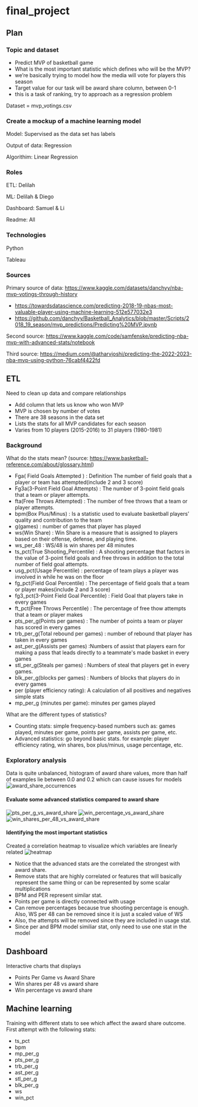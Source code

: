 # final_project

## Plan

### Topic and dataset
- Predict MVP of basketball game
- What is the most important statistic which defines who will be the MVP?
- we’re basically trying to model how the media will vote for players this season
- Target value for our task will be award share column, between 0-1
- this is a task of ranking, try to approach as a regression problem

Dataset = mvp_votings.csv

### Create a mockup of a machine learning model
Model:
Supervised as the data set has labels

Output of data:
Regression

Algorithim:
Linear Regression

### Roles
ETL: Delilah 

ML: Delilah & Diego

Dashboard: Samuel & Li

Readme: All

### Technologies
Python

Tableau

### Sources
Primary source of data: https://www.kaggle.com/datasets/danchyy/nba-mvp-votings-through-history
- https://towardsdatascience.com/predicting-2018-19-nbas-most-valuable-player-using-machine-learning-512e577032e3
- https://github.com/danchyy/Basketball_Analytics/blob/master/Scripts/2018_19_season/mvp_predictions/Predicting%20MVP.ipynb

Second source: https://www.kaggle.com/code/samfenske/predicting-nba-mvp-with-advanced-stats/notebook

Third source: https://medium.com/@atharvjoshi/predicting-the-2022-2023-nba-mvp-using-python-76cabf4422fd

## ETL
Need to clean up data and compare relationships
- Add column that lets us know who won MVP
- MVP is chosen by number of votes
- There are 38 seasons in the data set
- Lists the stats for all MVP candidates for each season
- Varies from 10 players (2015-2016) to 31 players (1980-1981)

### Background
What do the stats mean? (source: https://www.basketball-reference.com/about/glossary.html)
- Fga( Field Goals Attempted ) : Definition The number of field goals that a player or team has attempted(include 2 and 3 score)
- Fg3a(3-Point Field Goal Attempts) : The number of 3-point field goals that a team or player attempts.
- fta(Free Throws Attempted) : The number of free throws that a team or player attempts.
- bpm(Box Plus/Minus) : Is a statistic used to evaluate basketball players’ quality and contribution to the team
- g(games) : number of games that player has played
- ws(Win Share) : Win Share is a measure that is assigned to players based on their offense, defense, and playing time.
- ws_per_48 : WS/48 is win shares per 48 minutes
- ts_pct(True Shooting_Percentile) : A shooting percentage that factors in the value of 3-point field goals and free throws in addition to the total number of field goal attempts.
- usg_pct(Usage Percentile) : percentage of team plays a player was involved in while he was on the floor
- fg_pct(Field Goal Percentile) :  The percentage of field goals that a team or player makes(include 2 and 3 score)
- fg3_pct(3-Point Field Goal Percentile) : Field Goal that players take in every games
- ft_pct(Free Throws Percentile) : The percentage of free thow attempts that a team or player makes
- pts_per_g(Points per games) : The number of points a team or player has scored in every games
- trb_per_g(Total rebound per games) : number of rebound that player has taken in every games
- ast_per_g(Assists per games) :Numbers of assist that players earn for making a pass that leads directly to a teammate's made basket in every games
- stl_per_g(Steals per games) : Numbers of steal that players get in every games.
- blk_per_g(blocks per games) : Numbers of blocks that players do in every games
- per (player efficiency rating): A calculation of all positives and negatives simple stats
- mp_per_g (minutes per game): minutes per games played

What are the different types of statistics?
- Counting stats: simple frequency-based numbers such as: games played, minutes per game, points per game, assists per game, etc.
- Advanced statistics: go beyond basic stats. for example: player efficiency rating, win shares, box plus/minus, usage percentage, etc.

### Exploratory analysis

Data is quite unbalanced, histogram of award share values, more than half of examples lie between 0.0 and 0.2 which can cause issues for models
![award_share_occurrences](https://user-images.githubusercontent.com/112137694/217980130-8ae3fd2a-71aa-43cd-8cbb-38d4a3c3e578.png)

#### Evaluate some advanced statistics compared to award share
![pts_per_g_vs_award_share](https://user-images.githubusercontent.com/112137694/217980144-82d77897-827c-46a8-9789-841b12a11b9d.png)
![win_percentage_vs_award_share](https://user-images.githubusercontent.com/112137694/217980156-d36a0d97-0d4a-4c84-a208-cd0bf5a385b3.png)
![win_shares_per_48_vs_award_share](https://user-images.githubusercontent.com/112137694/217980162-bc34f769-dfc9-4cd9-846f-af388d80a8ba.png)

#### Identifying the most important statistics
Created a correlation heatmap to visualize which variables are linearly related
![heatmap](https://user-images.githubusercontent.com/112137694/217980171-486b2ecc-add0-4bde-963a-86c66bfb59ef.png)

- Notice that the advanced stats are the correlated the strongest with award share.
- Remove stats that are highly correlated or features that will basically represent the same thing or can be represented by some scalar multiplications
- BPM and PER represent similar stat.
- Points per game is directly connected with usage
- Can remove percentages because true shooting percentage is enough. Also, WS per 48 can be removed since it is just a scaled value of WS
- Also, the attempts will be removed since they are included in usage stat.
- Since per and BPM model similiar stat, only need to use one stat in the model

## Dashboard
Interactive charts that displays 
- Points Per Game vs Award Share
- Win shares per 48 vs award share
- Win percentage vs award share

## Machine learning
Training with different stats to see which affect the award share outcome.
First attempt with the following stats:
- ts_pct
- bpm
- mp_per_g
- pts_per_g
- trb_per_g
- ast_per_g
- stl_per_g
- blk_per_g
- ws
- win_pct

